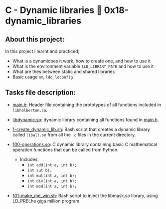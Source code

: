 # C - Dynamic libraries :page_with_curl: 0x18-dynamic_libraries
## About this project:
In this project i learnt and practiced;
- What is a dynamidoes it work, how to create one, and how to use it
- What is the environment variable `$LD_LIBRARY_PATH` and how to use it
- What are thes between static and shared libraries
- Basic usage `nm`, `ldd`, `ldconfig`
## Tasks file description:
* [main.h](./main.h): Header file containing the prototypes of all functions
  included in `libholberton.so`.

* [libdynamic.so](libdynamic.so): dynamic library containing all functions found in [main.h](main.h).

* [1-create_dynamic_lib.sh](./1-create_dynamic_lib.sh): Bash script that creates a
  dynamic library called `liball.so` from all the `.c` files in the current directory.

* [100-operations.so](./100-operations.so): C dynamic library containing basic C
  mathematical operation functions that can be called from Python.
  * Includes:
    * `int add(int a, int b);`
    * `int sut b);`
    * `int mul(int a, int b);`
    * `int div(int a, int b);`
    * `int mod(int a, int b);`

* [101-make_me_win.sh](./101-make_me_win.sh): Bash script to inject the libmask.so library, using LD_PRELhe giga million program
